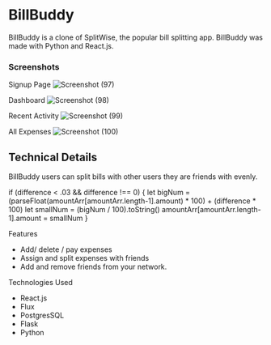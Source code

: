 # BillBuddy

 BillBuddy is a clone of SplitWise, the popular bill splitting app. BillBuddy was made with Python and React.js.

### Screenshots

Signup Page
![Screenshot (97)](https://github.com/user-attachments/assets/973ef311-c90f-4bc6-bb38-e3fee7432165)

Dashboard
![Screenshot (98)](https://github.com/user-attachments/assets/508acb51-0b7a-4267-ab51-f893ac008bb0)

Recent Activity
![Screenshot (99)](https://github.com/user-attachments/assets/bc2d8b11-9455-4bd5-b9a0-4385bcd43758)

All Expenses
![Screenshot (100)](https://github.com/user-attachments/assets/4ae0b5ae-6721-4bca-9af1-614dd7406140)

## Technical Details
BillBuddy users can split bills with other users they are friends with evenly. 

if (difference < .03 && difference !== 0) {
            let bigNum = (parseFloat(amountArr[amountArr.length-1].amount) * 100) + (difference * 100)
            let smallNum = (bigNum / 100).toString()
            amountArr[amountArr.length-1].amount = smallNum
        }


Features
- Add/ delete / pay expenses
- Assign and split expenses with friends
- Add and remove friends from your network.

Technologies Used
- React.js
- Flux
- PostgresSQL
- Flask
- Python

